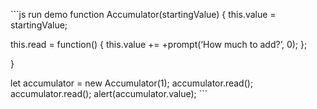 \`\`\`js run demo function Accumulator(startingValue) { this.value = startingValue;

this.read = function() { this.value += +prompt(‘How much to add?’, 0); };

}

let accumulator = new Accumulator(1); accumulator.read(); accumulator.read(); alert(accumulator.value); \`\`\`

